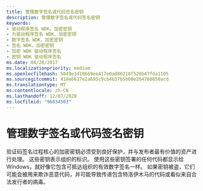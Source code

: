 ```yaml
---
title: 管理数字签名或代码签名密钥
description: 管理数字签名或代码签名密钥
keywords:
- 驱动程序签名 WDK，加密密钥
- 为驱动程序签名 WDK、加密密钥
- 数字签名 WDK，加密密钥
- 签名 WDK，加密密钥
- 加密 WDK 驱动程序签名
- 密钥 WDK 驱动程序签名
ms.date: 04/20/2017
ms.localizationpriority: medium
ms.openlocfilehash: 5049e3d10b69ee417e0ad86218f520b47fda1105
ms.sourcegitcommit: 418e6617e2a695c9cb4b37b5b60e264760858acd
ms.translationtype: MT
ms.contentlocale: zh-CN
ms.lasthandoff: 12/07/2020
ms.locfileid: "96834503"
---
```

# <a name="managing-the-digital-signature-or-code-signing-keys"></a>管理数字签名或代码签名密钥


验证码签名过程核心的加密密钥必须受到良好保护，并与发布者最有价值的资产进行处理。 这些密钥表示组织的标识。 使用这些密钥签署的任何代码都显示给 Windows，就好像它包含可抵达组织的有效数字签名一样。 如果密钥被盗，它们可能会被用来欺诈恶意代码，并可能导致传递包含特洛伊木马的代码或看似来自合法发行者的病毒。


 

 





